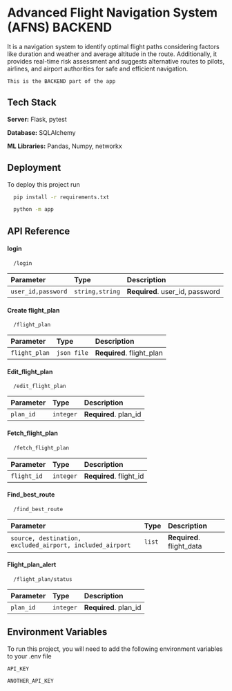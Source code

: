
# Advanced Flight Navigation System (AFNS) BACKEND

It is a navigation system to identify optimal flight paths considering factors like duration and weather and average altitude in the route. Additionally, it provides real-time risk assessment and suggests alternative routes to pilots, airlines, and airport authorities for safe and efficient navigation.

`This is the BACKEND part of the app`
## Tech Stack

**Server:** Flask, pytest

**Database:** SQLAlchemy

**ML Libraries:** Pandas, Numpy, networkx

## Deployment

To deploy this project run

```bash
  pip install -r requirements.txt
```
```bash
  python -m app
```


## API Reference

#### login

```http
  /login
```

| Parameter | Type     | Description                |
| :-------- | :------- | :------------------------- |
| `user_id,password` | `string,string` | **Required**. user_id, password |

#### Create flight_plan

```http
  /flight_plan
```

| Parameter | Type     | Description                       |
| :-------- | :------- | :-------------------------------- |
| `flight_plan`      | `json file` | **Required**. flight_plan |


#### Edit_flight_plan

```http
  /edit_flight_plan
```

| Parameter | Type     | Description                       |
| :-------- | :------- | :-------------------------------- |
| `plan_id`      | `integer` | **Required**. plan_id |


#### Fetch_flight_plan

```http
  /fetch_flight_plan
```

| Parameter | Type     | Description                       |
| :-------- | :------- | :-------------------------------- |
| `flight_id`      | `integer` | **Required**. flight_id |


#### Find_best_route

```http
  /find_best_route
```

| Parameter | Type     | Description                       |
| :-------- | :------- | :-------------------------------- |
| `source, destination, excluded_airport, included_airport`      | `list` | **Required**. flight_data |


#### Flight_plan_alert

```http
  /flight_plan/status
```

| Parameter | Type     | Description                       |
| :-------- | :------- | :-------------------------------- |
| `plan_id`      | `integer` | **Required**. plan_id |




## Environment Variables

To run this project, you will need to add the following environment variables to your .env file

`API_KEY`

`ANOTHER_API_KEY`

